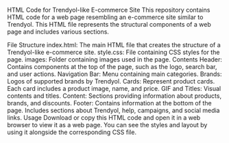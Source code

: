 HTML Code for Trendyol-like E-commerce Site
This repository contains HTML code for a web page resembling an e-commerce site similar to Trendyol. This HTML file represents the structural components of a web page and includes various sections.

File Structure
index.html: The main HTML file that creates the structure of a Trendyol-like e-commerce site.
style.css: File containing CSS styles for the page.
images: Folder containing images used in the page.
Contents
Header: Contains components at the top of the page, such as the logo, search bar, and user actions.
Navigation Bar: Menu containing main categories.
Brands: Logos of supported brands by Trendyol.
Cards: Represent product cards. Each card includes a product image, name, and price.
GIF and Titles: Visual contents and titles.
Content: Sections providing information about products, brands, and discounts.
Footer: Contains information at the bottom of the page. Includes sections about Trendyol, help, campaigns, and social media links.
Usage
Download or copy this HTML code and open it in a web browser to view it as a web page. You can see the styles and layout by using it alongside the corresponding CSS file.


